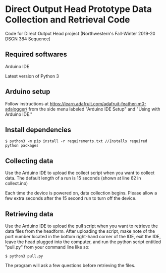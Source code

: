 # Direct Output Head Prototype Data Collection and Retrieval Code
Code for Direct Output Head project (Northwestern's Fall-Winter 2019-20 DSGN 384 Sequence)

## Required softwares
Arduino IDE

Latest version of Python 3

## Arduino setup
Follow instructions at https://learn.adafruit.com/adafruit-feather-m0-adalogger/ from the side menu labeled "Arduino IDE Setup" and "Using with Arduino IDE."

## Install dependencies
```
$ python3 -m pip install -r requirements.txt //Installs required python packages
```

## Collecting data
Use the Arduino IDE to upload the collect script when you want to collect data. The default length of a run is 15 seconds (shown at line 62 in collect.ino)

Each time the device is powered on, data collection begins. Please allow a few extra seconds after the 15 second run to turn off the device.

## Retrieving data
Use the Arduino IDE to upload the pull script when you want to retrieve the data files from the headform. After uploading the script, make note of the port number located in the bottom right-hand corner of the IDE, exit the IDE, leave the head plugged into the computer, and run the python script entitled "pull.py" from your command line like so:
```
$ python3 pull.py
```
The program will ask a few questions before retrieving the files.
